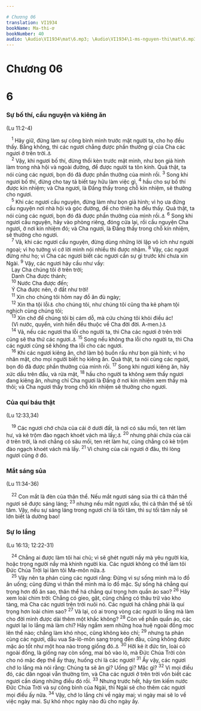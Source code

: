 ```yaml
---

# Chương 06
translation: VI1934
bookName: Ma-thi-ơ 
bookNumber: 40
audio: \Audio\VI1934\mat\6.mp3; \Audio\VI1934\1-ms-nguyen-thi\mat\6.mp3; \Audio\VI1934\2-ms-david-dong\mat\6.mp3
---
```


# Chương 06

<div class="title"><h1>6</h1><h3>Sự bố thí, cầu nguyện và kiêng ăn</h3><p>(Lu 11:2-4)</p></div>
<span class="verse mat_6_1"> <sup>1</sup> Hãy giữ, đừng làm sự công bình mình trước mặt người ta, cho họ đều thấy. Bằng không, thì các ngươi chẳng được phần thưởng gì của Cha các ngươi ở trên trời.<a data-toggle="tooltip" data-placement="bottom" title="Mat 23:5">⚓</a><br/></span>
<span class="verse mat_6_2"> <sup>2</sup> Vậy, khi ngươi bố thí, đừng thổi kèn trước mặt mình, như bọn giả hình làm trong nhà hội và ngoài đường, để được người ta tôn kính. Quả thật, ta nói cùng các ngươi, bọn đó đã được phần thưởng của mình rồi. </span>
<span class="verse mat_6_3"><sup>3</sup> Song khi ngươi bố thí, đừng cho tay tả biết tay hữu làm việc gì, </span>
<span class="verse mat_6_4"><sup>4</sup> hầu cho sự bố thí được kín nhiệm; và Cha ngươi, là Đấng thấy trong chỗ kín nhiệm, sẽ thưởng cho ngươi. <br/></span>
<span class="verse mat_6_5"> <sup>5</sup> Khi các ngươi cầu nguyện, đừng làm như bọn giả hình; vì họ ưa đứng cầu nguyện nơi nhà hội và góc đường, để cho thiên hạ đều thấy. Quả thật, ta nói cùng các ngươi, bọn đó đã được phần thưởng của mình rồi.<a data-toggle="tooltip" data-placement="bottom" title="Lu 18:10-14">⚓</a></span>
<span class="verse mat_6_6"><sup>6</sup> Song khi ngươi cầu nguyện, hãy vào phòng riêng, đóng cửa lại, rồi cầu nguyện Cha ngươi, ở nơi kín nhiệm đó; và Cha ngươi, là Đấng thấy trong chỗ kín nhiệm, sẽ thưởng cho ngươi. <br/></span>
<span class="verse mat_6_7"> <sup>7</sup> Vả, khi các ngươi cầu nguyện, đừng dùng những lời lặp vô ích như người ngoại; vì họ tưởng vì cớ lời mình nói nhiều thì được nhậm. </span>
<span class="verse mat_6_8"><sup>8</sup> Vậy, các ngươi đừng như họ; vì Cha các ngươi biết các ngươi cần sự gì trước khi chưa xin Ngài. </span>
<span class="verse mat_6_9"><sup>9</sup> Vậy, các ngươi hãy cầu như vầy: <br/> Lạy Cha chúng tôi ở trên trời; <br/> Danh Cha được thánh; <br/></span>
<span class="verse mat_6_10"> <sup>10</sup> Nước Cha được đến; <br/> Ý Cha được nên, ở đất như trời! <br/></span>
<span class="verse mat_6_11"> <sup>11</sup> Xin cho chúng tôi hôm nay đồ ăn đủ ngày; <br/></span>
<span class="verse mat_6_12"> <sup>12</sup> Xin tha tội lỗi<a data-toggle="tooltip" data-placement="bottom" title="Nt: nợ">⚓</a> cho chúng tôi, như chúng tôi cũng tha kẻ phạm tội nghịch cùng chúng tôi; <br/></span>
<span class="verse mat_6_13"> <sup>13</sup> Xin chớ để chúng tôi bị cám dỗ, mà cứu chúng tôi khỏi điều ác! <br/> (Vì nước, quyền, vinh hiển đều thuộc về Cha đời đời. A-men.)<a data-toggle="tooltip" data-placement="bottom" title="Một số cổ bản không có câu nầy">⚓</a><br/></span>
<span class="verse mat_6_14"> <sup>14</sup> Vả, nếu các ngươi tha lỗi cho người ta, thì Cha các ngươi ở trên trời cũng sẽ tha thứ các ngươi.<a data-toggle="tooltip" data-placement="bottom" title="Mac 11:25-26">⚓</a></span>
<span class="verse mat_6_15"><sup>15</sup> Song nếu không tha lỗi cho người ta, thì Cha các ngươi cũng sẽ không tha lỗi cho các ngươi. <br/></span>
<span class="verse mat_6_16"> <sup>16</sup> Khi các ngươi kiêng ăn, chớ làm bộ buồn rầu như bọn giả hình; vì họ nhăn mặt, cho mọi người biết họ kiêng ăn. Quả thật, ta nói cùng các ngươi, bọn đó đã được phần thưởng của mình rồi. </span>
<span class="verse mat_6_17"><sup>17</sup> Song khi ngươi kiêng ăn, hãy xức dầu trên đầu, và rửa mặt, </span>
<span class="verse mat_6_18"><sup>18</sup> hầu cho người ta không xem thấy ngươi đang kiêng ăn, nhưng chỉ Cha ngươi là Đấng ở nơi kín nhiệm xem thấy mà thôi; và Cha ngươi thấy trong chỗ kín nhiệm sẽ thưởng cho ngươi. <br/></span>
<div class="title"><h3>Của quí báu thật</h3><p>(Lu 12:33,34)</p></div>
<span class="verse mat_6_19"> <sup>19</sup> Các ngươi chớ chứa của cải ở dưới đất, là nơi có sâu mối, ten rét làm hư, và kẻ trộm đào ngạch khoét vách mà lấy;<a data-toggle="tooltip" data-placement="bottom" title="Gia 5:2-3">⚓</a></span>
<span class="verse mat_6_20"><sup>20</sup> nhưng phải chứa của cải ở trên trời, là nơi chẳng có sâu mối, ten rét làm hư, cũng chẳng có kẻ trộm đào ngạch khoét vách mà lấy. </span>
<span class="verse mat_6_21"><sup>21</sup> Vì chưng của cải ngươi ở đâu, thì lòng ngươi cũng ở đó. <br/></span>
<div class="title"><h3>Mắt sáng sủa</h3><p>(Lu 11:34-36)</p></div>
<span class="verse mat_6_22"> <sup>22</sup> Con mắt là đèn của thân thể. Nếu mắt ngươi sáng sủa thì cả thân thể ngươi sẽ được sáng láng; </span>
<span class="verse mat_6_23"><sup>23</sup> nhưng nếu mắt ngươi xấu, thì cả thân thể sẽ tối tăm. Vậy, nếu sự sáng láng trong ngươi chỉ là tối tăm, thì sự tối tăm nầy sẽ lớn biết là dường bao! <br/></span>
<div class="title"><h3>Sự lo lắng</h3><p>(Lu 16:13; 12:22-31)</p></div>
<span class="verse mat_6_24"> <sup>24</sup> Chẳng ai được làm tôi hai chủ; vì sẽ ghét người nầy mà yêu người kia, hoặc trọng người nầy mà khinh người kia. Các ngươi không có thể làm tôi Đức Chúa Trời lại làm tôi Ma-môn nữa.<a data-toggle="tooltip" data-placement="bottom" title="Nt: Ma-môn, tiếng A-ram để chỉ tiền bạc, của cải">⚓</a><br/></span>
<span class="verse mat_6_25"> <sup>25</sup> Vậy nên ta phán cùng các ngươi rằng: Đừng vì sự sống mình mà lo đồ ăn uống; cũng đừng vì thân thể mình mà lo đồ mặc. Sự sống há chẳng quí trọng hơn đồ ăn sao, thân thể há chẳng quí trọng hơn quần áo sao? </span>
<span class="verse mat_6_26"><sup>26</sup> Hãy xem loài chim trời: Chẳng có gieo, gặt, cũng chẳng có thâu trữ vào kho tàng, mà Cha các ngươi trên trời nuôi nó. Các ngươi há chẳng phải là quí trọng hơn loài chim sao? </span>
<span class="verse mat_6_27"><sup>27</sup> Vả lại, có ai trong vòng các ngươi lo lắng mà làm cho đời mình được dài thêm một khắc không? </span>
<span class="verse mat_6_28"><sup>28</sup> Còn về phần quần áo, các ngươi lại lo lắng mà làm chi? Hãy ngắm xem những hoa huệ ngoài đồng mọc lên thể nào; chẳng làm khó nhọc, cũng không kéo chỉ; </span>
<span class="verse mat_6_29"><sup>29</sup> nhưng ta phán cùng các ngươi, dẫu vua Sa-lô-môn sang trọng đến đâu, cũng không được mặc áo tốt như một hoa nào trong giống đó.<a data-toggle="tooltip" data-placement="bottom" title="1Vua 10:4-7; 2Su 9:3-6">⚓</a></span>
<span class="verse mat_6_30"><sup>30</sup> Hỡi kẻ ít đức tin, loài cỏ ngoài đồng, là giống nay còn sống, mai bỏ vào lò, mà Đức Chúa Trời còn cho nó mặc đẹp thể ấy thay, huống chi là các ngươi! </span>
<span class="verse mat_6_31"><sup>31</sup> Ấy vậy, các ngươi chớ lo lắng mà nói rằng: Chúng ta sẽ ăn gì? Uống gì? Mặc gì? </span>
<span class="verse mat_6_32"><sup>32</sup> Vì mọi điều đó, các dân ngoại vẫn thường tìm, và Cha các ngươi ở trên trời vốn biết các ngươi cần dùng những điều đó rồi. </span>
<span class="verse mat_6_33"><sup>33</sup> Nhưng trước hết, hãy tìm kiếm nước Đức Chúa Trời và sự công bình của Ngài, thì Ngài sẽ cho thêm các ngươi mọi điều ấy nữa. </span>
<span class="verse mat_6_34"><sup>34</sup> Vậy, chớ lo lắng chi về ngày mai; vì ngày mai sẽ lo về việc ngày mai. Sự khó nhọc ngày nào đủ cho ngày ấy. <br/></span>
